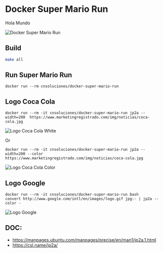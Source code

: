 # Docker Super Mario Run
Hola Mundo

![Docker Super Mario Run](https://raw.githubusercontent.com/lordbasex/docker/master/docker-super-mario-run/images/docker-super-mario-run-ascii.png)

## Build
```bash
make all
```
## Run Super Mario Run
```
docker run --rm cnsoluciones/docker-super-mario-run
```

## Logo Coca Cola
```
docker run --rm -it cnsoluciones/docker-super-mario-run jp2a --width=200  https://www.marketingregistrado.com/img/noticias/coca-cola.jpg
```
![Logo Coca Cola White](https://raw.githubusercontent.com/lordbasex/docker/master/docker-super-mario-run/images/coca-cola_white.png)

Or
```
docker run --rm -it cnsoluciones/docker-super-mario-run jp2a --width=200 --color https://www.marketingregistrado.com/img/noticias/coca-cola.jpg
```
![Logo Coca Cola Color](https://raw.githubusercontent.com/lordbasex/docker/master/docker-super-mario-run/images/coca-cola-color.png)


## Logo Google
```
docker run --rm -it cnsoluciones/docker-super-mario-run bash
convert http://www.google.com/intl/en/images/logo.gif jpg:- | jp2a --color -
```
![Logo Google](https://raw.githubusercontent.com/lordbasex/docker/master/docker-super-mario-run/images/coca-cola-color.png)


## DOC:
* https://manpages.ubuntu.com/manpages/precise/en/man1/jp2a.1.html
* https://csl.name/jp2a/
